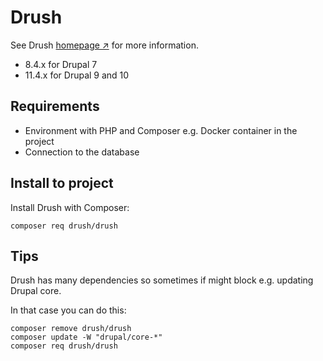 # Drush

See Drush [homepage ↗️](http://www.drush.org/) for more information.

- 8.4.x for Drupal 7
- 11.4.x for Drupal 9 and 10

## Requirements

- Environment with PHP and Composer e.g. Docker container in the project
- Connection to the database

## Install to project

Install Drush with Composer:

```
composer req drush/drush
```

## Tips

Drush has many dependencies so sometimes if might block e.g. updating Drupal core.

In that case you can do this:

```
composer remove drush/drush
composer update -W "drupal/core-*"
composer req drush/drush
```
